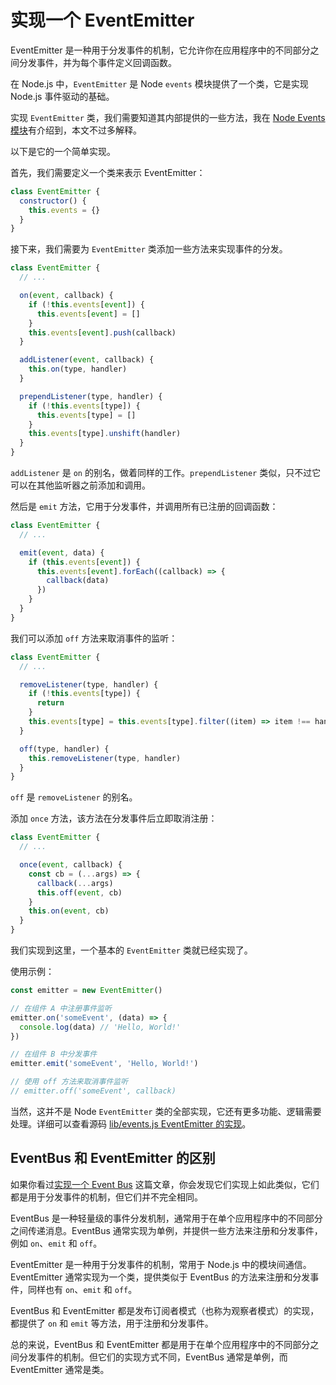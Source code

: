 # 实现一个 EventEmitter

EventEmitter 是一种用于分发事件的机制，它允许你在应用程序中的不同部分之间分发事件，并为每个事件定义回调函数。

在 Node.js 中，`EventEmitter` 是 Node `events` 模块提供了一个类，它是实现 Node.js 事件驱动的基础。

实现 `EventEmitter` 类，我们需要知道其内部提供的一些方法，我在 [Node Events 模块](https://github.com/lio-zero/blog/blob/main/Node/Node.js%20Events%20%E6%A8%A1%E5%9D%97.md)有介绍到，本文不过多解释。

以下是它的一个简单实现。

首先，我们需要定义一个类来表示 EventEmitter：

```js
class EventEmitter {
  constructor() {
    this.events = {}
  }
}
```

接下来，我们需要为 `EventEmitter` 类添加一些方法来实现事件的分发。

```js
class EventEmitter {
  // ...

  on(event, callback) {
    if (!this.events[event]) {
      this.events[event] = []
    }
    this.events[event].push(callback)
  }

  addListener(event, callback) {
    this.on(type, handler)
  }

  prependListener(type, handler) {
    if (!this.events[type]) {
      this.events[type] = []
    }
    this.events[type].unshift(handler)
  }
}
```

`addListener` 是 `on` 的别名，做着同样的工作。`prependListener` 类似，只不过它可以在其他监听器之前添加和调用。

然后是 `emit` 方法，它用于分发事件，并调用所有已注册的回调函数：

```js
class EventEmitter {
  // ...

  emit(event, data) {
    if (this.events[event]) {
      this.events[event].forEach((callback) => {
        callback(data)
      })
    }
  }
}
```

我们可以添加 `off` 方法来取消事件的监听：

```js
class EventEmitter {
  // ...

  removeListener(type, handler) {
    if (!this.events[type]) {
      return
    }
    this.events[type] = this.events[type].filter((item) => item !== handler)
  }

  off(type, handler) {
    this.removeListener(type, handler)
  }
}
```

`off` 是 `removeListener` 的别名。

添加 `once` 方法，该方法在分发事件后立即取消注册：

```js
class EventEmitter {
  // ...

  once(event, callback) {
    const cb = (...args) => {
      callback(...args)
      this.off(event, cb)
    }
    this.on(event, cb)
  }
}
```

我们实现到这里，一个基本的 `EventEmitter` 类就已经实现了。

使用示例：

```js
const emitter = new EventEmitter()

// 在组件 A 中注册事件监听
emitter.on('someEvent', (data) => {
  console.log(data) // 'Hello, World!'
})

// 在组件 B 中分发事件
emitter.emit('someEvent', 'Hello, World!')

// 使用 off 方法来取消事件监听
// emitter.off('someEvent', callback)
```

当然，这并不是 Node `EventEmitter` 类的全部实现，它还有更多功能、逻辑需要处理。详细可以查看源码 [lib/events.js EventEmitter 的实现](https://github.com/nodejs/node/blob/main/lib/events.js#L218)。

## EventBus 和 EventEmitter 的区别

如果你看过[实现一个 Event Bus](https://github.com/lio-zero/blog/blob/main/%E6%89%8B%E5%86%99%E7%B3%BB%E5%88%97/%E5%AE%9E%E7%8E%B0%E4%B8%80%E4%B8%AA%20Event%20Bus.md) 这篇文章，你会发现它们实现上如此类似，它们都是用于分发事件的机制，但它们并不完全相同。

EventBus 是一种轻量级的事件分发机制，通常用于在单个应用程序中的不同部分之间传递消息。EventBus 通常实现为单例，并提供一些方法来注册和分发事件，例如 `on`、`emit` 和 `off`。

EventEmitter 是一种用于分发事件的机制，常用于 Node.js 中的模块间通信。EventEmitter 通常实现为一个类，提供类似于 EventBus 的方法来注册和分发事件，同样也有 `on`、`emit` 和 `off`。

EventBus 和 EventEmitter 都是发布订阅者模式（也称为观察者模式）的实现，都提供了 `on` 和 `emit` 等方法，用于注册和分发事件。

总的来说，EventBus 和 EventEmitter 都是用于在单个应用程序中的不同部分之间分发事件的机制。但它们的实现方式不同，EventBus 通常是单例，而 EventEmitter 通常是类。
